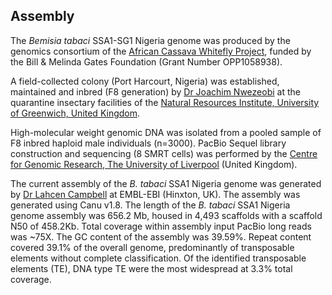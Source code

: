 **Assembly**
------------------------
The *Bemisia tabaci* SSA1-SG1 Nigeria genome was produced by the genomics consortium of the [African Cassava Whitefly Project](http://www.cassavawhitefly.org), funded by the Bill & Melinda Gates Foundation (Grant Number OPP1058938). 

A field-collected colony (Port Harcourt, Nigeria) was established, maintained and inbred \(F8 generation\) by [Dr Joachim Nwezeobi](https://www.linkedin.com/in/joachimnwezeobi/?originalSubdomain=uk) at the quarantine insectary facilities of the [Natural Resources Institute, University of Greenwich, United Kingdom](https://www.nri.org/).

High-molecular weight genomic DNA was isolated from a pooled sample of F8 inbred haploid male individuals (n=3000). PacBio Sequel library construction and sequencing (8 SMRT cells) was performed by the [Centre for Genomic Research, The University of Liverpool](https://www.liverpool.ac.uk/genomic-research/) (United Kingdom).

The current assembly of the *B. tabaci* SSA1 Nigeria genome was generated by [Dr Lahcen Campbell](https://scholar.google.com.au/citations?user=zZ14f3EAAAAJ&hl=en&oi=ao) at EMBL-EBI (Hinxton, UK). The assembly was generated using Canu v1.8. The length of the *B. tabaci* SSA1 Nigeria genome assembly was 656.2 Mb, housed in 4,493 scaffolds with a scaffold N50 of 458.2Kb. Total coverage within assembly input PacBio long reads was ~75X. The GC content of the assembly was 39.59%. Repeat content covered 39.1% of the overall genome, predominantly of transposable elements without complete classification. Of the identified transposable elements (TE), DNA type TE were the most widespread at 3.3% total coverage. 
